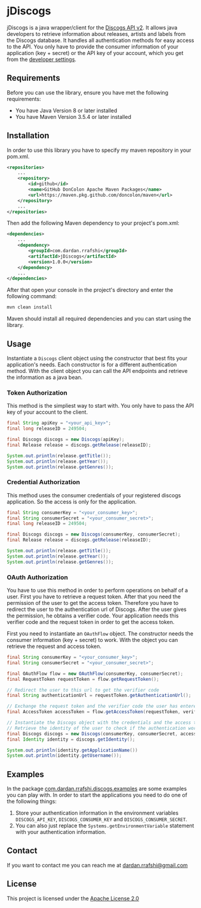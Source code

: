 # jDiscogs
jDiscogs is a java wrapper/client for the [Discogs API v2](https://www.discogs.com/developers). It allows java developers to retrieve information about releases, artists and labels from the Discogs database. It handles all authentication methods for easy access to the API. You only have to provide the consumer information of your application (key + secret) or the API key of your account, which you get from the [developer settings](https://www.discogs.com/settings/developers).

## Requirements
Before you can use the library, ensure you have met the following requirements:

- You have Java Version 8 or later installed
- You have Maven Version 3.5.4 or later installed

## Installation
In order to use this library you have to specify my maven repository in your pom.xml.
```xml
<repositories>
    ...
    <repository>
        <id>github</id>
        <name>GitHub DonColon Apache Maven Packages</name>
        <url>https://maven.pkg.github.com/doncolon/maven</url>
    </repository>
    ...
</repositories>
```

Then add the following Maven dependency to your project's pom.xml:
```xml
<dependencies>
    ...
    <dependency>
        <groupId>com.dardan.rrafshi</groupId>
	    <artifactId>jDiscogs</artifactId>
	    <version>1.0.0</version>
    </dependency>
    ...
</dependencies>
```

After that open your console in the project's directory and enter the following command:
```bash
mvn clean install
```

Maven should install all required dependencies and you can start using the library.

## Usage
Instantiate a `Discogs` client object using the constructor that best fits your application's needs. Each constructor is for a different authentication method. With the client object you can call the API endpoints and retrieve the information as a java bean.

### Token Authorization
This method is the simpliest way to start with. You only have to pass the API key of your account to the client.
```java
final String apiKey = "<your_api_key>";
final long releaseID = 249504;

final Discogs discogs = new Discogs(apiKey);
final Release release = discogs.getRelease(releaseID);

System.out.println(release.getTitle());
System.out.println(release.getYear());
System.out.println(release.getGenres());
```

### Credential Authorization
This method uses the consumer credentials of your registered discogs application. So the access is only for the application.
```java
final String consumerKey = "<your_consumer_key>";
final String consumerSecret = "<your_consumer_secret>";
final long releaseID = 249504;

final Discogs discogs = new Discogs(consumerKey, consumerSecret);
final Release release = discogs.getRelease(releaseID);

System.out.println(release.getTitle());
System.out.println(release.getYear());
System.out.println(release.getGenres());
```

### OAuth Authorization
You have to use this method in order to perform operations on behalf of a user. First you have to retrieve a request token. After that you need the permission of the user to get the access token. Therefore you have to redirect the user to the authentication url of Discogs. After the user gives the permission, he obtains a verifier code. Your application needs this verifier code and the request token in order to get the access token.  

First you need to instantiate an `OAuthFlow` object. The constructor needs the consumer information (key + secret) to work. With the object you can retrieve the request and access token.
```java
final String consumerKey = "<your_consumer_key>";
final String consumerSecret = "<your_consumer_secret>";

final OAuthFlow flow = new OAuthFlow(consumerKey, consumerSecret);
final RequestToken requestToken = flow.getRequestToken();

// Redirect the user to this url to get the verifier code
final String authenticationUrl = requestToken.getAuthenticationUrl();

// Exchange the request token and the verifier code the user has entered for the access token
final AccessToken accessToken = flow.getAccessToken(requestToken, verifierCode);

// Instantiate the Discogs object with the credentials and the access token
// Retrieve the identity of the user to check if the authentication worked
final Discogs discogs = new Discogs(consumerKey, consumerSecret, accessToken);
final Identity identity = discogs.getIdentity();

System.out.println(identity.getApplicationName())
System.out.println(identity.getUsername());
```

## Examples
In the package [com.dardan.rrafshi.discogs.examples](https://github.com/DonColon/jDiscogs/tree/master/src/main/java/com/dardan/rrafshi/discogs/examples) are some examples you can play with. In order to start the applications you need to do one of the following things:

1. Store your authentication information in the environment variables `DISCOGS_API_KEY`, `DISCOGS_CONSUMER_KEY` and `DISCOGS_CONSUMER_SECRET`.
2. You can also just replace the `Systems.getEnvironmentVariable` statement with your authentication information.

## Contact
If you want to contact me you can reach me at <dardan.rrafshi@gmail.com>

## License
This project is licensed under the [Apache License 2.0](https://github.com/DonColon/jDiscogs/blob/master/LICENSE)